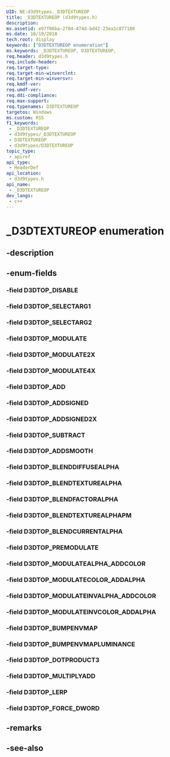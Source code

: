 ```yaml
---
UID: NE:d3d9types._D3DTEXTUREOP
title: _D3DTEXTUREOP (d3d9types.h)
description: 
ms.assetid: e97f06ba-2784-474d-bd42-23ea1c877180
ms.date: 10/19/2018
tech.root: display
keywords: ["D3DTEXTUREOP enumeration"]
ms.keywords: _D3DTEXTUREOP, D3DTEXTUREOP,
req.header: d3d9types.h
req.include-header: 
req.target-type: 
req.target-min-winverclnt: 
req.target-min-winversvr: 
req.kmdf-ver: 
req.umdf-ver: 
req.ddi-compliance: 
req.max-support: 
req.typenames: D3DTEXTUREOP
targetos: Windows
ms.custom: RS5
f1_keywords:
 - _D3DTEXTUREOP
 - d3d9types/_D3DTEXTUREOP
 - D3DTEXTUREOP
 - d3d9types/D3DTEXTUREOP
topic_type:
 - apiref
api_type:
 - HeaderDef
api_location:
 - d3d9types.h
api_name:
 - _D3DTEXTUREOP
dev_langs:
 - c++
---
```


# _D3DTEXTUREOP enumeration


## -description

## -enum-fields

### -field D3DTOP_DISABLE 

### -field D3DTOP_SELECTARG1 

### -field D3DTOP_SELECTARG2 

### -field D3DTOP_MODULATE 

### -field D3DTOP_MODULATE2X 

### -field D3DTOP_MODULATE4X 

### -field D3DTOP_ADD 

### -field D3DTOP_ADDSIGNED 

### -field D3DTOP_ADDSIGNED2X 

### -field D3DTOP_SUBTRACT 

### -field D3DTOP_ADDSMOOTH 

### -field D3DTOP_BLENDDIFFUSEALPHA 

### -field D3DTOP_BLENDTEXTUREALPHA 

### -field D3DTOP_BLENDFACTORALPHA 

### -field D3DTOP_BLENDTEXTUREALPHAPM 

### -field D3DTOP_BLENDCURRENTALPHA 

### -field D3DTOP_PREMODULATE 

### -field D3DTOP_MODULATEALPHA_ADDCOLOR 

### -field D3DTOP_MODULATECOLOR_ADDALPHA 

### -field D3DTOP_MODULATEINVALPHA_ADDCOLOR 

### -field D3DTOP_MODULATEINVCOLOR_ADDALPHA 

### -field D3DTOP_BUMPENVMAP 

### -field D3DTOP_BUMPENVMAPLUMINANCE 

### -field D3DTOP_DOTPRODUCT3 

### -field D3DTOP_MULTIPLYADD 

### -field D3DTOP_LERP 

### -field D3DTOP_FORCE_DWORD 

## -remarks

## -see-also

